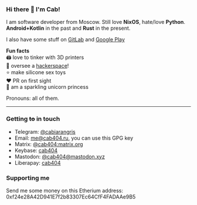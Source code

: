 ### Hi there :wave: I'm Cab!
I am software developer from Moscow. Still love **NixOS**, hate/love **Python**. **Android+Kotlin** in the past and **Rust** in the present.

I also have some stuff on [GitLab](https://gitlab.com/cab404) and [Google Play](https://play.google.com/store/apps/dev?id=7988616941320407619)

**Fun facts**\
:printer: love to tinker with 3D printers\
:space_invader: oversee a [hackerspace](https://undef.club)!\
:star: make silicone sex toys\
:heart: PR on first sight\
:unicorn: am a sparkling unicorn princess

Pronouns: all of them.

---
### Getting ~~to~~ in touch

- Telegram: [@cabiarangris](https://t.me/cabiarangris)
- Email: [me@cab404.ru](mailto:me@cab404.ru?subject=Regarding%20That%20Resume%20Page), you can use this GPG key
- Matrix: [@cab404:matrix.org](https://matrix.to/#/@cab404:matrix.org)
- Keybase: [cab404](https://keybase.io/cab404)
- Mastodon: [@cab404@mastodon.xyz](https://mastodon.xyz/@cab404)
- Liberapay: [cab404](https://liberapay.com/cab404/)

### Supporting me
Send me some money on this Etherium address: 0xf24e28A42D941E7f2b83307Ec64CfF4FADAAe9B5
